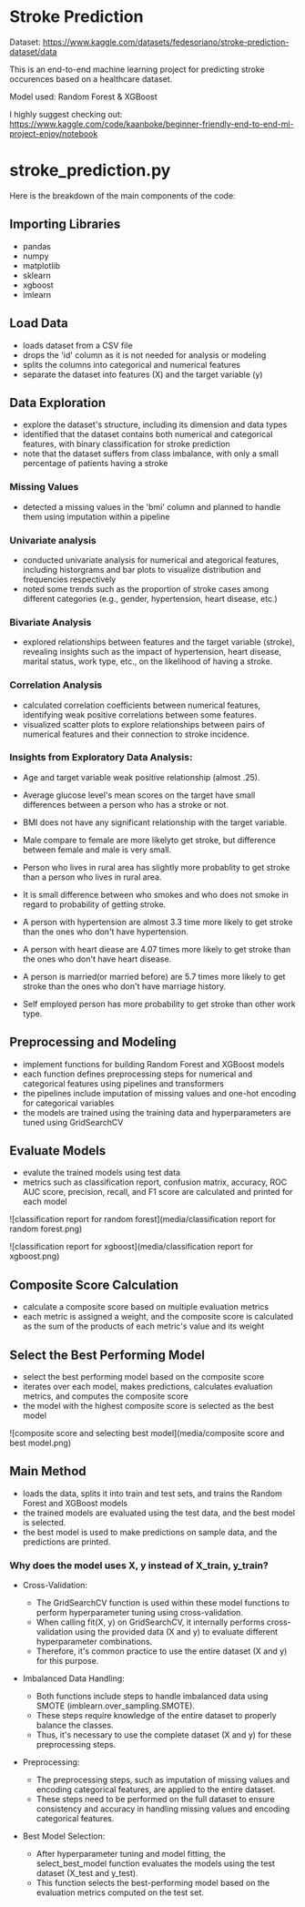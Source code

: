 # Stroke Prediction

Dataset: https://www.kaggle.com/datasets/fedesoriano/stroke-prediction-dataset/data

This is an end-to-end machine learning project for predicting stroke occurences based on a healthcare dataset. 

Model used: Random Forest & XGBoost

I highly suggest checking out: https://www.kaggle.com/code/kaanboke/beginner-friendly-end-to-end-ml-project-enjoy/notebook

# stroke_prediction.py
Here is the breakdown of the main components of the code:

## Importing Libraries
- pandas
- numpy
- matplotlib
- sklearn
- xgboost
- imlearn

## Load Data
- loads dataset from a CSV file
- drops the 'id' column as it is not needed for analysis or modeling
- splits the columns into categorical and numerical features
- separate the dataset into features (X) and the target variable (y)

## Data Exploration
- explore the dataset's structure, including its dimension and data types
- identified that the dataset contains both numerical and categorical features, with binary classification for stroke prediction
- note that the dataset suffers from class imbalance, with only a small percentage of patients having a stroke

### Missing Values
- detected a missing values in the 'bmi' column and planned to handle them using imputation within a pipeline

### Univariate analysis
- conducted univariate analysis for numerical and ategorical features, including historgrams and bar plots to visualize distribution and frequencies respectively
- noted some trends such as the proportion of stroke cases among different categories (e.g., gender, hypertension, heart disease, etc.)

### Bivariate Analysis
- explored relationships between features and the target variable (stroke), revealing insights such as the impact of hypertension, heart disease, marital status, work type, etc., on the likelihood of having a stroke.

### Correlation Analysis
- calculated correlation coefficients between numerical features, identifying weak positive correlations between some features.
- visualized scatter plots to explore relationships between pairs of numerical features and their connection to stroke incidence.

### Insights from Exploratory Data Analysis:
- Age and target variable weak positive relationship (almost .25).
- Average glucose level's mean scores on the target have small differences between a person who has a stroke or not.
- BMI does not have any significant relationship with the target variable.
- Male compare to female are more likelyto get stroke, but difference between female and male is very small.
- Person who lives in rural area has slightly more probablity to get stroke than a person who lives in rural area.
- It is small difference between who smokes and who does not smoke in regard to probability of getting stroke.

- A person with hypertension are almost 3.3 time more likely to get stroke than the ones who don't have hypertension.
- A person with heart diease are 4.07 times more likely to get stroke than the ones who don't have heart disease.
- A person is married(or married before) are 5.7 times more likely to get stroke than the ones who don't have marriage history.
- Self employed person has more probability to get stroke than other work type.

## Preprocessing and Modeling
- implement functions for building Random Forest and XGBoost models
- each function defines preprocessing steps for numerical and categorical features using pipelines and transformers
- the pipelines include imputation of missing values and one-hot encoding for categorical variables
- the models are trained using the training data and hyperparameters are tuned using GridSearchCV

## Evaluate Models
- evalute the trained models using test data
- metrics such as classification report, confusion matrix, accuracy, ROC AUC score, precision, recall, and F1 score are calculated and printed for each model

![classification report for random forest](media/classification report for random forest.png)

![classification report for xgboost](media/classification report for xgboost.png)

## Composite Score Calculation
- calculate a composite score based on multiple evaluation metrics
- each metric is assigned a weight, and the composite score is calculated as the sum of the products of each metric's value and its weight

## Select the Best Performing Model
- select the best performing model based on the composite score
- iterates over each model, makes predictions, calculates evaluation metrics, and computes the composite score
- the model with the highest composite score is selected as the best model

![composite score and selecting best model](media/composite score and best model.png)

## Main Method
- loads the data, splits it into train and test sets, and trains the Random Forest and XGBoost models
- the trained models are evaluated using the test data, and the best model is selected.
- the best model is used to make predictions on sample data, and the predictions are printed.

### Why does the model uses X, y instead of X_train, y_train?
- Cross-Validation:
  - The GridSearchCV function is used within these model functions to perform hyperparameter tuning using cross-validation.
  - When calling fit(X, y) on GridSearchCV, it internally performs cross-validation using the provided data (X and y) to evaluate different hyperparameter combinations.
  - Therefore, it's common practice to use the entire dataset (X and y) for this purpose.

- Imbalanced Data Handling:
  - Both functions include steps to handle imbalanced data using SMOTE (imblearn.over_sampling.SMOTE).
  - These steps require knowledge of the entire dataset to properly balance the classes.
  - Thus, it's necessary to use the complete dataset (X and y) for these preprocessing steps.

- Preprocessing:
    - The preprocessing steps, such as imputation of missing values and encoding categorical features, are applied to the entire dataset.
    - These steps need to be performed on the full dataset to ensure consistency and accuracy in handling missing values and encoding categorical features.

- Best Model Selection:
  - After hyperparameter tuning and model fitting, the select_best_model function evaluates the models using the test dataset (X_test and y_test).
  - This function selects the best-performing model based on the evaluation metrics computed on the test set.
